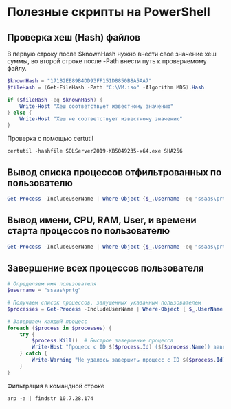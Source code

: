 # Полезные скрипты на PowerShell

## Проверка хеш (Hash) файлов
В первую строку после $knownHash нужно внести свое значение хеш суммы, во второй строке после -Path внести путь к проверяемому файлу. 
``` powershell linenums="1"
$knownHash = "171B2EE89B4DD93FF151D8850B8A5AA7"
$fileHash = (Get-FileHash -Path "C:\VM.iso" -Algorithm MD5).Hash

if ($fileHash -eq $knownHash) {
    Write-Host "Хеш соответствует известному значению"
} else {
    Write-Host "Хеш не соответствует известному значению"
}

```
Проверка с помощью certutil
```
certutil -hashfile SQLServer2019-KB5049235-x64.exe SHA256
```
## Вывод списка процессов отфильтрованных по пользователю
``` powershell linenums="1"
Get-Process -IncludeUserName | Where-Object {$_.Username -eq "ssaas\prtg"}
```
## Вывод имени, CPU, RAM, User, и времени старта процессов по пользователю
``` powershell linenums="1"
Get-Process -IncludeUserName | Where-Object {$_.Username -eq "ssaas\prtg"} | Select-Object name, CPU, WS, Username, StartTime | ft -a
```
## Завершение всех процессов пользователя
``` powershell linenums="1"
# Определяем имя пользователя
$username = "ssaas\prtg"

# Получаем список процессов, запущенных указанным пользователем
$processes = Get-Process -IncludeUserName | Where-Object { $_.UserName -eq $username }

# Завершаем каждый процесс
foreach ($process in $processes) {
    try {
        $process.Kill()  # Быстрое завершение процесса
        Write-Host "Процесс с ID $($process.Id) ($($process.Name)) завершён."
    } catch {
        Write-Warning "Не удалось завершить процесс с ID $($process.Id) ($($process.Name)): $_"
    }
}
```
Фильтрация в командной строке
```
arp -a | findstr 10.7.28.174
```